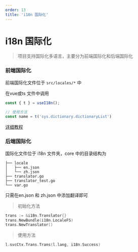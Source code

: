 ```yaml
---
order: 13
title: 'i18n 国际化'
---
```


# i18n 国际化

> 项目支持国际化多语言，主要分为前端国际化和后端国际化

### 前端国际化

前端国际化文件位于 `src/locales/*` 中

在vue或ts 文件中调用

```typescript
const { t } = useI18n();

// 使用方法
const name = t('sys.dictionary.dictionaryList')
```

[详细教程](https://doc.vvbin.cn/dep/i18n.html)

### 后端国际化

国际化文件位于 i18n 文件夹，core 中的目录结构为

```text
├── locale
│   ├── en.json
│   └── zh.json
├── translator.go
├── translator_test.go
└── var.go

```

只需在en.json 和 zh.json 中添加翻译即可

> 初始化方法

```go
trans := &i18n.Translator{}
trans.NewBundle(i18n.LocaleFS)
trans.NewTranslator()
```

> 使用方法

```go
l.svcCtx.Trans.Trans(l.lang, i18n.Success)
```
